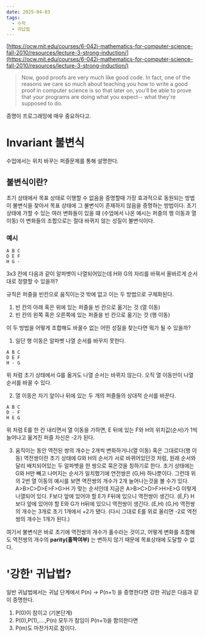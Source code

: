 ```yaml
---
date: 2025-04-03
tags:
  - 수학
  - 귀납법
---
```

[https://ocw.mit.edu/courses/6-042j-mathematics-for-computer-science-fall-2010/resources/lecture-3-strong-induction/](https://ocw.mit.edu/courses/6-042j-mathematics-for-computer-science-fall-2010/resources/lecture-3-strong-induction/)

> Now, good proofs are very much like good code.
> In fact, one of the reasons we care so much about teaching you how to write a good proof in computer science is so that later on, 
> you'll be able to prove that your programs are doing what you expect-- what they're supposed to do.
 
 증명이 프로그래밍에 매우 중요하다고.
# Invariant 불변식
수업에서는 위치 바꾸는 퍼즐문제를 통해 설명한다.

## 불변식이란?
초기 상태에서 목표 상태로 이행할 수 없음을 증명할때 가장 효과적으로 동원되는 방법이 불변식을 찾아서 목표 상태에 그 불변식이 존재하지 않음을 증명하는 방법이다.
초기 상태에 가할 수 있는 여러 변화들이 있을 떄 (수업에서 나온 예시는 퍼즐의 행 이동과 열 이동)
이 변화들의 조합으로는 절대 바뀌지 않는 성질이 불변식이다.

### 예시
```
A B C
D E F
H G -
```
3x3 칸에 다음과 같이 알파벳이 나열되어있는데 H와 G의 자리를 바꿔서 올바르게 순서대로 정렬할 수 있을까?

규칙은 퍼즐을 빈칸으로 움직이는것 밖에 없고 이는 두 방법으로 구체화된다.
1) 빈 칸의 아래 혹은 위에 있는 퍼즐을 빈 칸으로 옮기는 것 (열 이동)
2) 빈 칸의 왼쪽 혹은 오른쪽에 있는 퍼즐을 빈 칸으로 옮기는 것 (행 이동)

이 두 방법을 어떻게 조합해도 바꿀수 없는 어떤 성질을 찾는다면 뭐가 될 수 있을까?
1. 일단 행 이동은 알파벳 나열 순서를 바꾸지 못한다. 
```
A B C
D E F
H - G
```
위 처럼 초기 상태에서 G를 옮겨도 나열 순서는 바뀌지 않는다. 오직 열 이동만이 나열 순서를 바꿀 수 있다.

2. 열 이동은 자기 앞이나 뒤에 있는 두 개의 퍼즐들의 상대적 순서를 바꾼다.
```
A B C
D - F
H E G
```
위 처럼 E를 한 칸 내리면서 열 이동을 가하면, E 뒤에 있는 F와 H의 위치값(순서)가 1씩 늘어나고 옮겨진 퍼즐 자신은 -2가 된다.

3. 움직이는 동안 역전된 쌍의 개수는 2개씩 변화하거나(열 이동) 혹은 그대로다(행 이동)
역전쌍이란 초기 상태에 G와 H의 순서가 서로 바뀌어있던것 처럼, 원래 순서와 달리 배치되어있는 두 알파벳을 한 쌍으로 묶은것을 칭하기로 한다.
초기 상태에는 G와 H만 빼고 나머지는 순서가 일치했기에 연전쌍은 (G,H) 하나뿐이다.
그런데 위의 2번 열 이동의 예시를 보면 역전쌍의 개수가 2개 늘어나는것을 볼 수가 있다.
A>B>C>D>E>F>G>H 가 맞는 순서인데 지금은
A>B>C>D>F>H>E>G 이렇게 나열되어 있다.
F보다 앞에 있어야 할 E가 F뒤에 있으니 역전쌍이 생긴다. (E,F)
H보다 앞에 있어야 할 E와 G가 H뒤에 있으니 역전쌍이 생긴다. (E,H) (G,H)
역전쌍의 개수는 3개로 초기 1개에서 +2가 됐다.
(다시 그대로 E를 위로 올리면 -2로 역전쌍의 개수는 1개가 된다.)

여기서 불변식은 바로 초기에 역전쌍의 개수가 홀수라는 것이고,
어떻게 변화를 조합해도 역전쌍의 개수의 **parity(홀짝여부)** 는 변하지 않기 때문에 목표상태에 도달할 수 없다.

# '강한' 귀납법?
일반 귀납법에서는 귀납 단계에서 P(n) -> P(n+1) 을 증명한다면
강한 귀납은 다음과 같이 증명한다.
1) P(0)이 참이고 (기본단계)
2) P(0),P(1),....,P(n) 모두가 참임이 P(n+1)을 함의한다면
3) P(m)도 마찬가지로 참이다.


